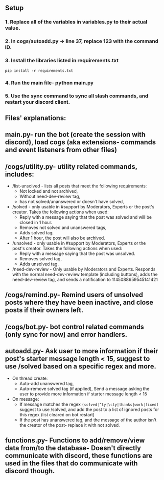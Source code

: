 ## Setup

### 1. Replace all of the variables in variables.py to their actual value.

### 2. In cogs/autoadd.py -> line 37, replace 123 with the command ID.

### 3. Install the libraries listed in requirements.txt
```
pip install -r requirements.txt
```
### 4. Run the main file- python main.py

### 5. Use the sync command to sync all slash commands, and restart your discord client.

## Files' explanations:

  ## main.py- run the bot (create the session with discord), load cogs (aka extensions- commands and event listeners from other files)
  ## /cogs/utility.py- utility related commands, includes:
  - /list-unsolved - lists all posts that meet the following requirements:
    - Not locked and not archived,
    - Without need-dev-review tag,
    - has not solved/unanswered or doesn't have solved,
  - /solved - only usable in #support by Moderators, Experts or the post's creator. Takes the following actions when used:
    - Reply with a message saying that the post was solved and will be closed in 1 hour.
    - Removes not solved and unanswered tags,
    - Adds solved tag.
    - After 1 hour, the post will also be archived.
  - /unsolved - only usable in #support by Moderators, Experts or the post's creator. Takes the following actions when used:
    - Reply with a message saying that the post was unsolved.
    - Removes solved tag,
    - Adds unsolved tag.
  - /need-dev-review - Only usable by Moderators and Experts. Responds with the normal need-dev-review template (including buttons), adds the need-dev-review tag, and sends a notification to 1145088659545141421
  ## /cogs/remind.py- Remind users of unsolved posts where they have been inactive, and close posts if their owners left.
  ## /cogs/bot.py- bot control related commands (only sync for now) and error handlers.
  ## autoadd.py- Ask user to more information if their post's starter message length < 15, suggest to use /solved based on a specific regex and more.
  - On thread create:
    - Auto-add unanswered tag,
    - Auto-remove solved tag (if applied),
       Send a message asking the user to provide more information if starter message length < 15
  - On message:
    - If message matches the regex `(solved|^ty|\sty|thanks|work|fixed)` suggest to use /solved, and add the post to a list of ignored posts for this regex (list cleared on bot restart)
    - If the post has unanswered tag, and the message of the author isn't the creator of the post- replace it with not solved.
  ## functions.py- Functions to add/remove/view data from/to the database- Doesn't directly communicate with discord, these functions are used in the files that do communicate with discord though.
